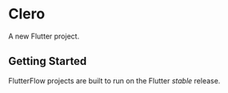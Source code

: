# Clero

A new Flutter project.

## Getting Started

FlutterFlow projects are built to run on the Flutter _stable_ release.
